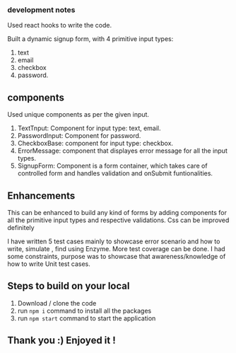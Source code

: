 ### development notes

Used react hooks to write the code.

Built a dynamic signup form, with 4 primitive input types: 
1) text 
2) email 
3) checkbox 
4) password.

## components

Used unique components as per the given input.

1) TextTnput: Component for input type: text, email.
2) PasswordInput: Component for password.
3) CheckboxBase: component for input type: checkbox.
4) ErrorMessage: component that displayes error message for all the input types.
5) SignupForm: Component is a form container, which takes care of controlled form and handles validation and onSubmit funtionalities.

## Enhancements

This can be enhanced to build any kind of forms by adding components for all the primitive input types and respective validations.
Css can be improved definitely

I have written 5 test cases mainly to showcase error scenario and how to write, simulate , find using Enzyme.
More test coverage can be done. I had some constraints, purpose was to showcase that awareness/knowledge of how to write Unit test cases.

## Steps to build on your local

1. Download / clone the code
2. run `npm i` command to install all the packages
3. run `npm start` command to start the application

## Thank you :) Enjoyed it !
